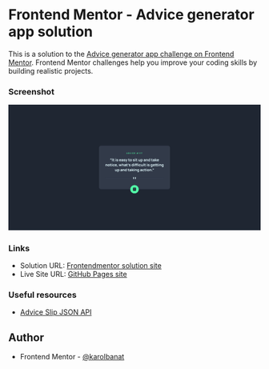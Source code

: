 # Frontend Mentor - Advice generator app solution

This is a solution to the [Advice generator app challenge on Frontend Mentor](https://www.frontendmentor.io/challenges/advice-generator-app-QdUG-13db). Frontend Mentor challenges help you improve your coding skills by building realistic projects.

### Screenshot

![](./screenshot.png)

### Links

- Solution URL: [Frontendmentor solution site](https://www.frontendmentor.io/solutions/advice-generator-app-S1MrrBaV9)
- Live Site URL: [GitHub Pages site](https://karolbanat.github.io/advice-generator-app-main/)

### Useful resources

- [Advice Slip JSON API](https://api.adviceslip.com/)

## Author

- Frontend Mentor - [@karolbanat](https://www.frontendmentor.io/profile/karolbanat)

